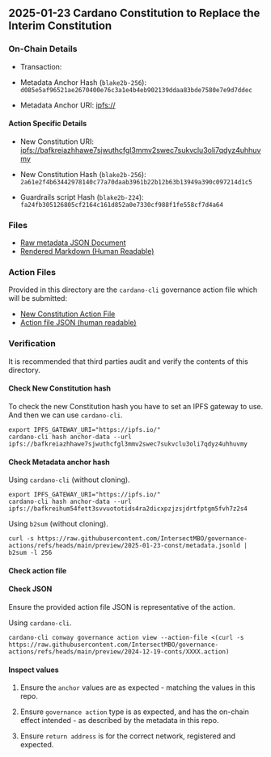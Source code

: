 ## 2025-01-23 Cardano Constitution to Replace the Interim Constitution

### On-Chain Details

- Transaction:

- Metadata Anchor Hash (`blake2b-256`): `d085e5af96521ae2670400e76c3a1e4b4eb902139ddaa83bde7580e7e9d7ddec`
- Metadata Anchor URI: <ipfs://>

#### Action Specific Details

- New Constitution URI: <ipfs://bafkreiazhhawe7sjwuthcfgl3mmv2swec7sukvclu3oli7qdyz4uhhuvmy>
- New Constitution Hash (`blake2b-256`): `2a61e2f4b63442978140c77a70daab3961b22b12b63b13949a390c097214d1c5`

- Guardrails script Hash (`blake2b-224`): `fa24fb305126805cf2164c161d852a0e7330cf988f1fe558cf7d4a64`

### Files

- [Raw metadata JSON Document](./metadata.jsonld)
- [Rendered Markdown (Human Readable)](./metadata.jsonld.md)

### Action Files

Provided in this directory are the `cardano-cli` governance action file which will be submitted:

- [New Constitution Action File](./)
- [Action file JSON (human readable)](./)

### Verification

It is recommended that third parties audit and verify the contents of this directory.

#### Check New Constitution hash

To check the new Constitution hash you have to set an IPFS gateway to use.
And then we can use `cardano-cli`.

```shell
export IPFS_GATEWAY_URI="https://ipfs.io/"
cardano-cli hash anchor-data --url ipfs://bafkreiazhhawe7sjwuthcfgl3mmv2swec7sukvclu3oli7qdyz4uhhuvmy
```

#### Check Metadata anchor hash

Using `cardano-cli` (without cloning).

```shell
export IPFS_GATEWAY_URI="https://ipfs.io/"
cardano-cli hash anchor-data --url ipfs://bafkreihum54fett3svvuototids4ra2dicxpzjzsjdrtfptgm5fvh7z2s4
```

Using `b2sum` (without cloning).

```shell
curl -s https://raw.githubusercontent.com/IntersectMBO/governance-actions/refs/heads/main/preview/2025-01-23-const/metadata.jsonld | b2sum -l 256
```

#### Check action file

#### Check JSON

Ensure the provided action file JSON is representative of the action.

Using `cardano-cli`.

```shell
cardano-cli conway governance action view --action-file <(curl -s https://raw.githubusercontent.com/IntersectMBO/governance-actions/refs/heads/main/preview/2024-12-19-conts/XXXX.action)
```

#### Inspect values

1. Ensure the `anchor` values are as expected - matching the values in this repo.

2. Ensure `governance action` type is as expected, and has the on-chain effect intended - as described by the metadata in this repo.

3. Ensure `return address` is for the correct network, registered and expected.
